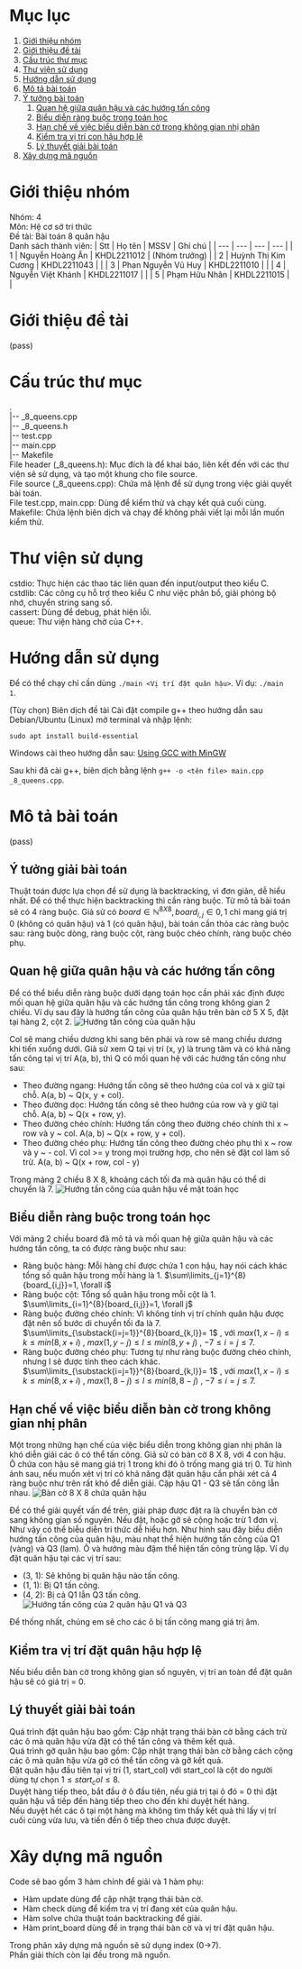 # Mục lục
1. [Giới thiệu nhóm](#giới-thiệu-nhóm)
2. [Giới thiệu đề tài](#giới-thiệu-đề-tài)
3. [Cấu trúc thư mục](#cấu-trúc-thư-mục)
4. [Thư viện sử dụng](#thư-viện-sử-dụng)
5. [Hướng dẫn sử dụng](#hướng-dẫn-sử-dụng)
6. [Mô tả bài toán](#mô-tả-bài-toán)
7. [Ý tưởng bài toán](#ý-tưởng-giải-bài-toán)
    1. [Quan hệ giữa quân hậu và các hướng tấn công](#quan-hệ-giữa-quân-hậu-và-các-hướng-tấn-công)
    2. [Biểu diễn ràng buộc trong toán học](#biểu-diễn-ràng-buộc-trong-toán-học)
    3. [Hạn chế về việc biểu diễn bàn cờ trong không gian nhị phân](#hạn-chế-về-việc-biểu-diễn-bàn-cờ-trong-không-gian-nhị-phân)
    4. [Kiểm tra vị trí con hậu hợp lệ](#kiểm-tra-vị-trí-đặt-quân-hậu-hợp-lệ)
    5. [Lý thuyết giải bài toán](#lý-thuyết-giải-bài-toán)
8. [Xây dựng mã nguồn](#xây-dựng-mã-nguồn)

# Giới thiệu nhóm
Nhóm: 4 <br>
Môn: Hệ cơ sở tri thức <br>
Đề tài: Bài toán 8 quân hậu <br>
Danh sách thành viên:
| Stt   | Họ tên                | MSSV          | Ghi chú       |
| ---   | ---                   | ---           | ---           |
| 1     | Nguyễn Hoàng Ân       | KHDL2211012   | (Nhóm trưởng) |
| 2     | Huỳnh Thị Kim Cương   | KHDL2211043   |               |
| 3     | Phan Nguyễn Vũ Huy    | KHDL2211010   |               |
| 4     | Nguyễn Việt Khánh     | KHDL2211017   |               |
| 5     | Phạm Hữu Nhân         | KHDL2211015   |               |


# Giới thiệu đề tài
(pass)

# Cấu trúc thư mục
<span>
. <br>
|-- _8_queens.cpp <br>
|-- _8_queens.h <br>
|-- test.cpp <br>
|-- main.cpp <br>
|-- Makefile <br>
File header (_8_queens.h): Mục đích là để khai báo, liên kết đến với các thư viện sẽ sử dụng, và tạo một khung cho file source. <br>
File source (_8_queens.cpp): Chứa mã lệnh để sử dụng trong việc giải quyết bài toán. <br>
File test.cpp, main.cpp: Dùng để kiểm thử và chạy kết quả cuối cùng. <br>
Makefile: Chứa lệnh biên dịch và chạy để không phải viết lại mỗi lần muốn kiểm thử. <br>
</span>

# Thư viện sử dụng
cstdio: Thực hiện các thao tác liên quan đến input/output theo kiểu C. <br>
cstdlib: Các công cụ hỗ trợ theo kiểu C như việc phân bổ, giải phóng bộ nhớ, chuyển string sang số. <br>
cassert: Dùng để debug, phát hiện lỗi. <br>
queue: Thư viện hàng chờ của C++.

# Hướng dẫn sử dụng
Để có thể chạy chỉ cần dùng `./main <Vị trí đặt quân hậu>`. Ví dụ: `./main 1`.

(Tùy chọn) Biên dịch đề tài
Cài đặt compile g++ theo hướng dẫn sau 
Debian/Ubuntu (Linux) mở terminal và nhập lệnh: <br>
```
sudo apt install build-essential
```

Windows cài theo hướng dẫn sau:
[Using GCC with MinGW](https://code.visualstudio.com/docs/cpp/config-mingw)

Sau khi đã cài g++, biên dịch bằng lệnh `g++ -o <tên file> main.cpp _8_queens.cpp`.
# Mô tả bài toán
(pass)

## Ý tưởng giải bài toán
Thuật toán được lựa chọn để sử dụng là backtracking, vì đơn giản, dễ hiểu nhất. Để có thể thực hiện backtracking thì cần ràng buộc. Từ mô tả bài toán sẽ có 4 ràng buộc. Giả sử có $board \in \mathbb{N}^{8 X 8}, board_{i,j} \in {0, 1}$ chỉ mang giá trị 0 (không có quân hậu) và 1 (có quân hậu), bài toán cần thỏa các ràng buộc sau: ràng buộc dòng, ràng buộc cột, ràng buộc chéo chính, ràng buộc chéo phụ. 

## Quan hệ giữa quân hậu và các hướng tấn công
Để có thể biểu diễn ràng buộc dưới dạng toán học cần phải xác định được mối quan hệ giữa quân hậu và các hướng tấn công trong không gian 2 chiều. Ví dụ sau đây là hướng tấn công của quân hậu trên bàn cờ 5 X 5, đặt tại hàng 2, cột 2.
![Hướng tấn công của quân hậu](imgs/Normal_direction.jpg)

Col sẽ mang chiều dương khi sang bên phải và row sẽ mang chiều dương khi tiến xuống dưới. Giả sử xem Q tại vị trí (x, y) là trung tâm và có khả năng tấn công tại vị trí A(a, b), thì Q có mối quan hệ với các hướng tấn công như sau:
- Theo đường ngang: Hướng tấn công sẽ theo hướng của col và x giữ tại chỗ. A(a, b) ~ Q(x, y + col). <br>
- Theo đường dọc: Hướng tấn công sẽ theo hướng của row và y giữ tại chỗ. A(a, b) ~ Q(x + row, y). <br>
- Theo đường chéo chính: Hướng tấn công theo đường chéo chính thì x ~ row và y ~ col. A(a, b) ~ Q(x + row, y + col). <br>
- Theo đường chéo phụ: Hướng tấn công theo đường chéo phụ thì x ~ row và y ~ - col. Vì col >= y trong mọi trường hợp, cho nên sẽ đặt col làm số trừ. A(a, b) ~ Q(x + row, col - y)

Trong mảng 2 chiều 8 X 8, khoảng cách tối đa mà quân hậu có thể di chuyển là 7.
![Hướng tấn công của quân hậu về mặt toán học](imgs/Math_direction.jpg)

## Biểu diễn ràng buộc trong toán học
Với mảng 2 chiều board đã mô tả và mối quan hệ giữa quân hậu và các hướng tấn công, ta có được ràng buộc như sau:
- Ràng buộc hàng: Mỗi hàng chỉ được chứa 1 con hậu, hay nói cách khác tổng số quân hậu trong mỗi hàng là 1. $\sum\limits_{j=1}^{8}{board_{i,j}}=1, \forall i$
- Ràng buộc cột: Tổng số quân hậu trong mỗi cột là 1. $\sum\limits_{i=1}^{8}{board_{i,j}}=1, \forall j$
- Ràng buộc đường chéo chính: Vì không tính vị trí chính quân hậu được đặt nên số bước di chuyển tối đa là 7. $\sum\limits_{\substack{i=j=1}}^{8}{board_{k,l}}= 1$ , với $max(1,x-i) \leq k \leq min(8,x+i)$ , $max(1, y-j)\leq l \leq min(8,y+j)$ , $-7 \leq i = j \leq 7$.
- Ràng buộc đường chéo phụ: Tương tự như ràng buộc đường chéo chính, nhưng l sẽ được tính theo cách khác.  $\sum\limits_{\substack{i=j=1}}^{8}{board_{k,l}}= 1$ , với $max(1,x-i) \leq k \leq min(8,x+i)$ , $max(1, 8-j)\leq l \leq min(8,8-j)$ , $-7 \leq i = j \leq 7$.

## Hạn chế về việc biểu diễn bàn cờ trong không gian nhị phân
Một trong những hạn chế của việc biểu diễn trong không gian nhị phân là khó diễn giải các ô có thể tấn công. Giả sử có bàn cờ 8 X 8, với 4 con hậu. Ô chứa con hậu sẽ mang giá trị 1 trong khi đó ô trống mang giá trị 0. Từ hình ảnh sau, nếu muốn xét vị trí có khả năng đặt quân hậu cần phải xét cả 4 ràng buộc như trên rất khó để diễn giải. Cặp hậu Q1 - Q3 sẽ tấn công lẫn nhau. 
![Bàn cờ 8 X 8 chứa quân hậu](imgs/Binary_8X8.jpg)

Để có thể giải quyết vấn đề trên, giải pháp được đặt ra là chuyển bàn cờ sang không gian số nguyên. Nếu đặt, hoặc gỡ sẽ cộng hoặc trừ 1 đơn vị. Như vậy có thể biễu diễn tri thức dễ hiểu hơn. Như hình sau đây biểu diễn hướng tấn công của quân hậu, màu nhạt thể hiện hướng tấn công của Q1 (vàng) và Q3 (lam). Ô và hướng màu đậm thể hiện tấn công trùng lặp. Ví dụ đặt quân hậu tại các vị trí sau:
- (3, 1): Sẽ không bị quân hậu nào tấn công.
- (1, 1): Bị Q1 tấn công.
- (4, 2): Bị cả Q1 lẫn Q3 tấn công.
![Hướng tấn công của 2 quân hậu Q1 và Q3](imgs/Q1Q3_direction.jpg)

Để thống nhất, chúng em sẽ cho các ô bị tấn công mang giá trị âm.

## Kiểm tra vị trí đặt quân hậu hợp lệ
Nếu biểu diễn bàn cờ trong không gian số nguyên, vị trí an toàn để đặt quân hậu sẽ có giá trị = 0.

## Lý thuyết giải bài toán
Quá trình đặt quân hậu bao gồm: Cập nhật trạng thái bàn cờ bằng cách trừ các ô mà quân hậu vừa đặt có thể tấn công và thêm kết quả.<br>
Quá trình gỡ quân hậu bao gồm: Cập nhật trạng thái bàn cờ bằng cách cộng các ô mà quân hậu vừa gỡ có thể tấn công và gỡ kết quả. <br>
Đặt quân hậu đầu tiên tại vị trí (1, start_col) với start_col là cột do người dùng tự chọn $1 \leq start_col \leq 8$. <br>
Duyệt hàng tiếp theo, bắt đầu ở ô đầu tiên, nếu giá trị tại ô đó = 0 thì đặt quân hậu vầ tiếp đến hàng tiếp theo cho đến khi duyệt hết hàng. <br>
Nếu duyệt hết các ô tại một hàng mà không tìm thấy kết quả thì lấy vị trí cuối cùng vừa lưu, và tiến đến ô tiếp theo chưa được duyệt.

# Xây dựng mã nguồn
Code sẽ bao gồm 3 hàm chính để giải và 1 hàm phụ:
- Hàm update dùng để cập nhật trạng thái bàn cờ.
- Hàm check dùng để kiểm tra vị trí đang xét của quân hậu.
- Hàm solve chứa thuật toán backtracking để giải.
- Hàm print_board dùng để in trạng thái bàn cờ và vị trí đặt quân hậu.

Trong phân xây dựng mã nguồn sẽ sử dụng index (0->7).<br>
Phần giải thích còn lại đều trong mã nguồn.